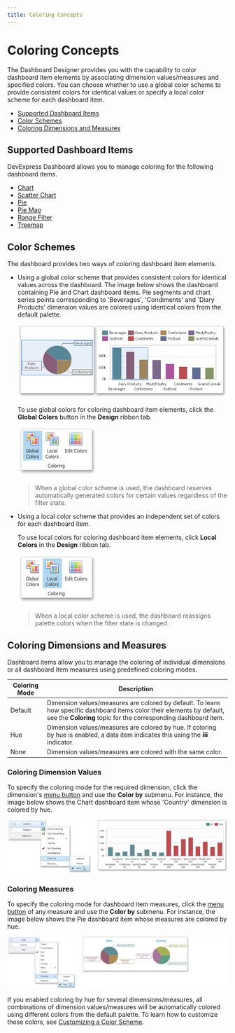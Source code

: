 ```yaml
---
title: Coloring Concepts
---
```

# Coloring Concepts
The Dashboard Designer provides you with the capability to color dashboard item elements by associating dimension values/measures and specified colors. You can choose whether to use a global color scheme to provide consistent colors for identical values or specify a local color scheme for each dashboard item.
* [Supported Dashboard Items](#supporteditems)
* [Color Schemes](#color-schemes)
* [Coloring Dimensions and Measures](#coloring-dimensions-and-measures)

## <a name="supporteditems"/>Supported Dashboard Items
DevExpress Dashboard allows you to manage coloring for the following dashboard items.
* [Chart](../../../../../dashboard-for-desktop/articles/dashboard-designer/designing-dashboard-items/chart.md)
* [Scatter Chart](../../../../../dashboard-for-desktop/articles/dashboard-designer/designing-dashboard-items/scatter-chart.md)
* [Pie](../../../../../dashboard-for-desktop/articles/dashboard-designer/designing-dashboard-items/pies.md)
* [Pie Map](../../../../../dashboard-for-desktop/articles/dashboard-designer/designing-dashboard-items/geo-point-maps/pie-map.md)
* [Range Filter](../../../../../dashboard-for-desktop/articles/dashboard-designer/designing-dashboard-items/range-filter.md)
* [Treemap](../../../../../dashboard-for-desktop/articles/dashboard-designer/designing-dashboard-items/treemap.md)

## <a name="color-schemes"/>Color Schemes
The dashboard provides two ways of coloring dashboard item elements.
* Using a global color scheme that provides consistent colors for identical values across the dashboard. The image below shows the dashboard containing Pie and Chart dashboard items. Pie segments and chart series points corresponding to 'Beverages', 'Condiments' and 'Diary Products' dimension values are colored using identical colors from the default palette.
	
	![Coloring_GlobalColors](../../../../images/Img25370.png)
	
	To use global colors for coloring dashboard item elements, click the **Global Colors** button in the **Design** ribbon tab.
	
	![ColoringPage_Ribbon](../../../../images/Img25384.png)
	
	> When a global color scheme is used, the dashboard reserves automatically generated colors for certain values regardless of the filter state.
* Using a local color scheme that provides an independent set of colors for each dashboard item.
	
	To use local colors for coloring dashboard item elements, click **Local Colors** in the **Design** ribbon tab.
	
	![LocalColors_Ribbon](../../../../images/Img25386.png)
	
	> When a local color scheme is used, the dashboard reassigns palette colors when the filter state is changed.

	

## <a name="coloring-dimensions-and-measures"/>Coloring Dimensions and Measures
Dashboard items allow you to manage the coloring of individual dimensions or all dashboard item measures using predefined coloring modes.

| Coloring Mode | Description |
|---|---|
| Default | Dimension values/measures are colored by default. To learn how specific dashboard items color their elements by default, see the **Coloring** topic for the corresponding dashboard item. |
| Hue | Dimension values/measures are colored by hue. If coloring by hue is enabled, a data item indicates this using the ![ColoringIndicator](../../../../images/Img25453.png) indicator. |
| None | Dimension values/measures are colored with the same color. |

### Coloring Dimension Values

To specify the coloring mode for the required dimension, click the dimension's [menu button](../../../../../dashboard-for-desktop/articles/dashboard-designer/ui-elements/data-items-pane.md) and use the **Color by** submenu. For instance, the image below shows the Chart dashboard item whose 'Country' dimension is colored by hue.

![Coloring_DimensionColorByItem](../../../../images/Img25374.png)

### Coloring Measures

To specify the coloring mode for dashboard item measures, click the [menu button](../../../../../dashboard-for-desktop/articles/dashboard-designer/ui-elements/data-items-pane.md) of any measure and use the **Color by** submenu. For instance, the image below shows the Pie dashboard item whose measures are colored by hue.

![Coloring_MeasuresColorByItem](../../../../images/Img25376.png)

If you enabled coloring by hue for several dimensions/measures, all combinations of dimension values/measures will be automatically colored using different colors from the default palette. To learn how to customize these colors, see [Customizing a Color Scheme](../../../../../dashboard-for-desktop/articles/dashboard-designer/appearance-customization/coloring/customizing-a-color-scheme.md).